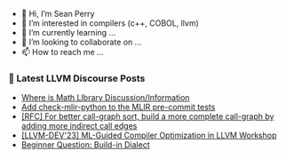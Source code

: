 - 👋 Hi, I’m Sean Perry
- 👀 I’m interested in compilers (c++, COBOL, llvm)
- 🌱 I’m currently learning ...
- 💞️ I’m looking to collaborate on ...
- 📫 How to reach me ...

<!---
s66perry/s66perry is a ✨ special ✨ repository because its `README.md` (this file) appears on your GitHub profile.
You can click the Preview link to take a look at your changes.
--->
### 📕 Latest LLVM Discourse Posts

<!-- DISCOURSE-LLVM:START -->
- [Where is Math LIbrary Discussion/Information](https://discourse.llvm.org/t/where-is-math-library-discussion-information/74056#post_1)
- [Add check-mlir-python to the MLIR pre-commit tests](https://discourse.llvm.org/t/add-check-mlir-python-to-the-mlir-pre-commit-tests/74041#post_3)
- [[RFC] For better call-graph sort, build a more complete call-graph by adding more indirect call edges](https://discourse.llvm.org/t/rfc-for-better-call-graph-sort-build-a-more-complete-call-graph-by-adding-more-indirect-call-edges/74029#post_3)
- [[LLVM-DEV&#39;23] ML-Guided Compiler Optimization in LLVM Workshop](https://discourse.llvm.org/t/llvm-dev23-ml-guided-compiler-optimization-in-llvm-workshop/73090#post_2)
- [Beginner Question: Build-in Dialect](https://discourse.llvm.org/t/beginner-question-build-in-dialect/74054#post_1)
<!-- DISCOURSE-LLVM:END -->

